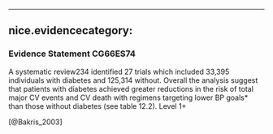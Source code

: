 
---
nice.evidencecategory: 
---

### Evidence Statement CG66ES74
A systematic review234 identified 27 trials which included 33,395 individuals with diabetes and
125,314 without. Overall the analysis suggest that patients with diabetes achieved greater
reductions in the risk of total major CV events and CV death with regimens targeting lower BP
goals* than those without diabetes (see table 12.2). Level 1+

[@Bakris_2003]

